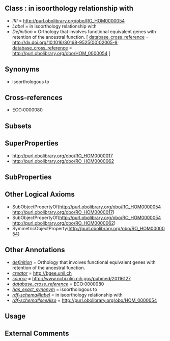 
## Class : in isoorthology relationship with

 * *IRI* = http://purl.obolibrary.org/obo/RO_HOM0000054
 * *Label* = in isoorthology relationship with
 * *Definition* = Orthology that involves functional equivalent genes with retention of the ancestral function. [ [database_cross_reference](../../ef/oboInOwl#hasDbXref.md) = http://dx.doi.org/10.1016/S0168-9525(00)02005-9, [database_cross_reference](../../ef/oboInOwl#hasDbXref.md) = http://purl.obolibrary.org/obo/HOM_0000054 ]

## Synonyms

 * isoorthologous to

## Cross-references

 * ECO:0000080

## Subsets


## SuperProperties

 * <http://purl.obolibrary.org/obo/RO_HOM0000017>
 * <http://purl.obolibrary.org/obo/RO_HOM0000062>

## SubProperties


## Other Logical Axioms

 * SubObjectPropertyOf(<http://purl.obolibrary.org/obo/RO_HOM0000054> <http://purl.obolibrary.org/obo/RO_HOM0000017>)
 * SubObjectPropertyOf(<http://purl.obolibrary.org/obo/RO_HOM0000054> <http://purl.obolibrary.org/obo/RO_HOM0000062>)
 * SymmetricObjectProperty(<http://purl.obolibrary.org/obo/RO_HOM0000054>)

## Other Annotations

 * *[definition](../../IAO/15/IAO_0000115.md)* = Orthology that involves functional equivalent genes with retention of the ancestral function.
 * *[creator](../../or/creator.md)* = http://bgee.unil.ch
 * *[source](../../ce/source.md)* = http://www.ncbi.nlm.nih.gov/pubmed/20116127
 * *[database_cross_reference](../../ef/oboInOwl#hasDbXref.md)* = ECO:0000080
 * *[has_exact_synonym](../../ym/oboInOwl#hasExactSynonym.md)* = isoorthologous to
 * *[rdf-schema#label](../../el/rdf-schema#label.md)* = in isoorthology relationship with
 * *[rdf-schema#seeAlso](../../so/rdf-schema#seeAlso.md)* = http://purl.obolibrary.org/obo/HOM_0000054

## Usage


## External Comments

